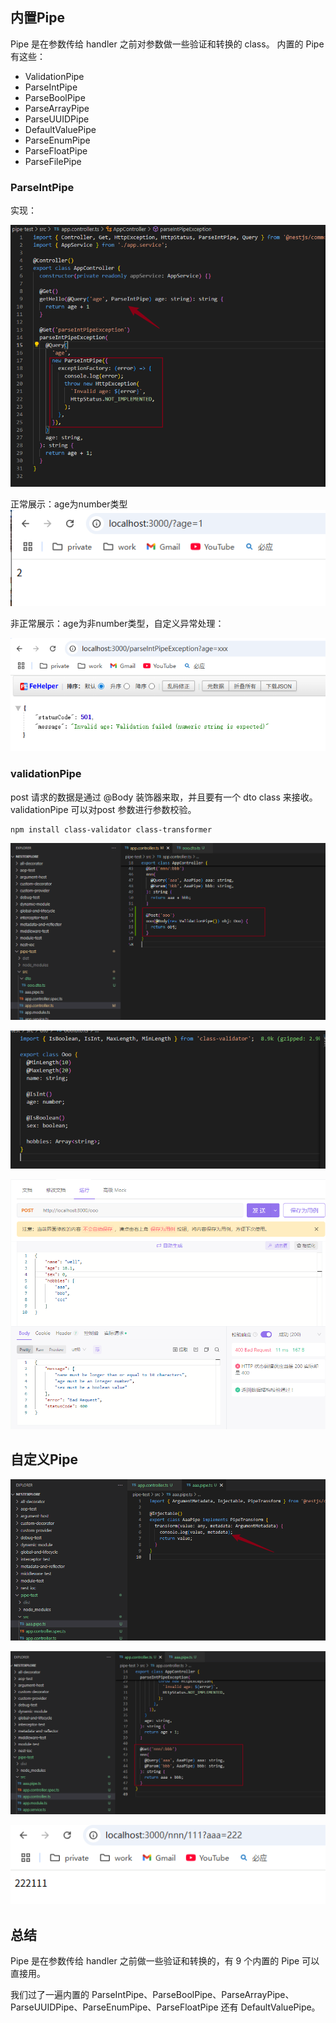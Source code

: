 ## 内置Pipe
Pipe 是在参数传给 handler 之前对参数做一些验证和转换的 class。
内置的 Pipe 有这些：
- ValidationPipe
- ParseIntPipe
- ParseBoolPipe
- ParseArrayPipe
- ParseUUIDPipe
- DefaultValuePipe
- ParseEnumPipe
- ParseFloatPipe
- ParseFilePipe

### ParseIntPipe
实现：

![image-20250809123001797](image-20250809123001797.png)

正常展示：age为number类型
![image-20250809123021195](image-20250809123021195.png)

非正常展示：age为非number类型，自定义异常处理：

![image-20250809123123624](image-20250809123123624.png)



### validationPipe

post 请求的数据是通过 @Body 装饰器来取，并且要有一个 dto class 来接收。validationPipe 可以对post 参数进行参数校验。

```
npm install class-validator class-transformer
```

![image-20250809210440612](image-20250809210440612.png)

![image-20250809210450922](image-20250809210450922.png)

![image-20250809210524753](image-20250809210524753.png)

## 自定义Pipe

![image-20250809124155794](image-20250809124155794.png)

![image-20250809124215517](image-20250809124215517.png)

![image-20250809124227332](image-20250809124227332.png)

## 总结

Pipe 是在参数传给 handler 之前做一些验证和转换的，有 9 个内置的 Pipe 可以直接用。

我们过了一遍内置的 ParseIntPipe、ParseBoolPipe、ParseArrayPipe、ParseUUIDPipe、ParseEnumPipe、ParseFloatPipe 还有 DefaultValuePipe。
